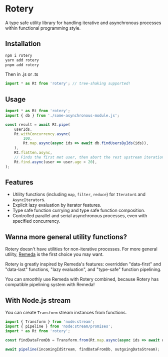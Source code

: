 # Rotery

A type safe utility library for handling iterative and asynchronous processes within functional programming style.

## Installation

```bash
npm i rotery
yarn add rotery
pnpm add rotery
```

Then in .js or .ts

```ts
import * as Rt from 'rotery'; // tree-shaking supported!
```

## Usage

```ts
import * as Rt from 'rotery';
import { db } from './some-asynchronous-module.js';

const result = await Rt.pipe(
    userIds,
    Rt.withConcurrency.async(
        100,
        Rt.map.async(async ids => await db.findUsersByIds(ids)),
    ),
    Rt.flatten.async,
    // Finds the first met user, then abort the rest upstream iterations.
    Rt.find.async(user => user.age > 20),
);
```

## Features

-   Utility functions (including `map`, `filter`, `reduce`) for `Iterator`s and `AsyncIterator`s.
-   Explicit lazy evaluation by iterator features.
-   Type safe function currying and type safe function composition.
-   Controlled parallel and serial asynchronous processes, even with specified concurrency.

## Wanna more general utility functions?

Rotery doesn't have utilities for non-iterative processes. For more general utility, [Remeda](https://remedajs.com/) is the first choice you may want.

Rotery is greatly inspired by Remeda's features: overridden "data-first" and "data-last" functions, "lazy evaluation", and "type-safe" function pipelining.

You can smoothly use Remeda with Rotery combined, because Rotery has compatible pipelining system with Remeda!

## With Node.js stream

You can create `Transform` stream instances from functions.

```ts
import { Transform } from 'node:stream';
import { pipeline } from 'node:stream/promises';
import * as Rt from 'rotery';

const findDataFromDb = Transform.from(Rt.map.async(async ids => await db.find(id)));

await pipeline(incomingIdStream, findDataFromDb, outgoingDataStream);
```
